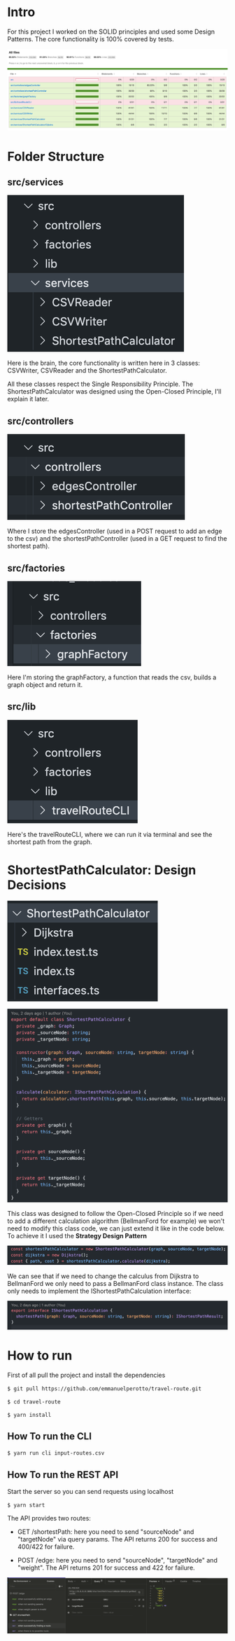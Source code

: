 # Intro

For this project I worked on the SOLID principles and used some Design Patterns. The core functionality is 100% covered by tests.

![image](./doc/codeCoverage.png)

# Folder Structure

## **src/services**
![image](./doc/services.png)

Here is the brain, the core functionality is written here in 3 classes: CSVWriter, CSVReader and the ShortestPathCalculator.

All these classes respect the Single Responsibility Principle. The ShortestPathCalculator was designed using the Open-Closed Principle, I'll explain it later.

## **src/controllers**
![image](./doc/controllers.png)

Where I store the edgesController (used in a POST request to add an edge to the csv) and the shortestPathController (used in a GET request to find the shortest path).

## **src/factories**
![image](./doc/factories.png)

Here I'm storing the graphFactory, a function that reads the csv, builds a graph object and return it.

## **src/lib**
![image](./doc/lib.png)

Here's the travelRouteCLI, where we can run it via terminal and see the shortest path from the graph.

# ShortestPathCalculator: Design Decisions
![image](./doc/shortestPathFolder.png)

![image](./doc/shortestPathCalculator.png)

This class was designed to follow the Open-Closed Principle so if we need to add a different calculation algorithm (BellmanFord for example) we won't need to modify this class code, we can just extend it like in the code below. To achieve it I used the **Strategy Design Pattern**

![image](./doc/dikstraCallExample.png)

We can see that if we need to change the calculus from Dijkstra to BellmanFord we only need to pass a BellmanFord class instance. The class only needs to implement the IShortestPathCalculation interface:

![image](./doc/shortestPathInterface.png)


# How to run

First of all pull the project and install the dependencies

```
$ git pull https://github.com/emmanuelperotto/travel-route.git
```

```
$ cd travel-route
```

```
$ yarn install
```

## How To run the CLI

```
$ yarn run cli input-routes.csv
```


## How To run the REST API

Start the server so you can send requests using localhost

```
$ yarn start
```

The API provides two routes:

- GET /shortestPath: here you need to send "sourceNode" and "targetNode" via query params. The API returns 200 for success and 400/422 for failure.


- POST /edge: here you need to send "sourceNode", "targetNode" and "weight". The API returns 201 for success and 422 for failure.

![image](./doc/insomniaExample.png)
